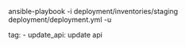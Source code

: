 ansible-playbook -i deployment/inventories/staging deployment/deployment.yml -u <username>

tag:
    - update_api: update api